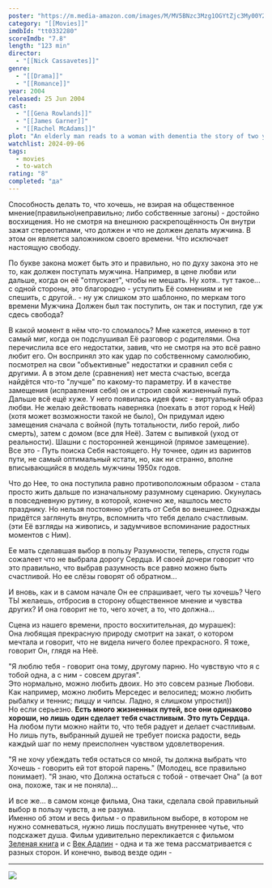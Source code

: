 ```yaml
---
poster: "https://m.media-amazon.com/images/M/MV5BNzc3Mzg1OGYtZjc3My00Y2NhLTgyOWUtYjRhMmI4OTkwNDg4XkEyXkFqcGdeQXVyMTU3NDU4MDg2._V1_SX300.jpg"
category: "[[Movies]]"
imdbId: "tt0332280"
scoreImdb: "7.8"
length: "123 min"
director: 
  - "[[Nick Cassavetes]]"
genre: 
  - "[[Drama]]"
  - "[[Romance]]"
year: 2004
released: 25 Jun 2004
cast: 
  - "[[Gena Rowlands]]"
  - "[[James Garner]]"
  - "[[Rachel McAdams]]"
plot: "An elderly man reads to a woman with dementia the story of two young lovers whose romance is threatened by the difference in their respective social classes."
watchlist: 2024-09-06
tags: 
  - movies
  - to-watch
rating: "8"
completed: "да"
---
```

Способность делать то, что хочешь, не взирая на общественное мнение(правильно\неправильно; либо собственные загоны) - достойно восхищения. Но не смотря на внешнюю раскрепощённость Он внутри зажат стереотипами, что должен и что не должен делать мужчина. В этом он является заложником своего времени. Что исключает настоящую свободу.

По букве закона может быть это и правильно, но по духу закона это не то, как должен поступать мужчина. Например, в цене любви
или дальше, когда он её "отпускает", чтобы не мешать. Ну хотя.. тут такое... с одной стороны, это благородно - уступить Её сомнениям и не спешить, с другой.. - ну уж слишком это шаблонно, по меркам того времени Мужчина Должен был так поступить, он так и поступил, где уж сдесь свобода?

В какой момент в нём что-то сломалось? Мне кажется, именно в тот самый миг, когда он подслушивал Её разговор с родителями. Она перечислила все его недостатки, завив, что не смотря на это всё равно любит его. Он воспринял это как удар по собственному самолюбию, посмотрел на свои "объективные" недостатки и сравнил себя с другими. А в этом деле (сравнения) нет места счастью, всегда найдётся что-то "лучше" по какому-то параметру. И в качестве замещения (исправления себя) он и строил свой жизненный путь.  
Дальше всё ещё хуже. У него появилась идея фикс - виртуальный образ любви. Не желаю действовать наверняка (поехать в этот город к Ней) (хотя может возможности такой не было), Он придумал идею замещения сначала с войной (путь тотальности, либо герой, либо смерть), затем с домом (все для Неё). Затем с выпивкой (уход от реальности). Шашни с посторонней женщиной (прямое замещение).  
Все это - Путь поиска Себя настоящего. Ну точнее, один из варинтов пути, не самый оптимальный кстати, но, как ни странно, вполне вписывающийся в модель мужчины 1950х годов.

Что до Нее, то она поступила равно противоположным образом - стала просто жить дальше по изначальному разумному сценарию. Окунулась в повседневную рутину, в которой, конечно же, нашлось место празднику. Но нельзя постоянно убегать от Себя во внешнее. Однажды придётся заглянуть внутрь, вспомнить что тебя делало счастливым. (эти Её взгляды на живопись, и задумчивое вспоминание радостных моментов с Ним).

Ее мать сделавшая выбор в пользу Разумности, теперь, спустя годы сожалеет что не выбрала дорогу Сердца. И своей дочери говорит что это правильно, что выбрав разумность все равно можно быть счастливой. Но ее слёзы говорят об обратном...

И вновь, как и в самом начале Он ее спрашивает, чего ты хочешь? Чего ТЫ желаешь, отбросив в сторону общественное мнение и чувства других? И она говорит не то, чего хочет, а то, что должна...

Сцена из нашего времени, просто восхитительная, до мурашек):  
Она любящая прекрасную природу смотрит на закат, о котором мечтала и говорит, что не видела ничего более прекрасного. Я тоже, говорит Он, глядя на Неё.

"Я люблю тебя - говорит она тому, другому парню. Но чувствую что я с тобой одна, а с ним - совсем другая".  
Это нормально, можно любить двоих. Но это совсем разные Любови. Как например, можно любить Мерседес и велосипед; можно любить рыбалку и теннис; пиццу и чипсы. Ладно, я слишком упростил))  
Но если серьезно. __Есть много жизненных путей, все они одинаково хороши, но лишь один сделает тебя счастливым. Это путь Сердца.__   
На любом пути можно найти то, что тебя радует и делает счастливым. Но лишь путь, выбранный душей не требует поиска радости, ведь каждый шаг по нему преисполнен чувством удовлетворения.

"Я не хочу убеждать тебя остаться со мной, ты должна выбрать что Хочешь - говорить ей тот второй парень." (Молодец, все правильно понимает).
"Я знаю, что Должна остаться с тобой - отвечает Она" (а вот она, похоже, так и не поняла)...

И все же... в самом конце фильма, Она таки, сделала свой правильный выбор в пользу чувств, а не разума.  
Именно об этом и весь фильм - о правильном выборе, в котором не нужно сомневаться, нужно лишь послушать внутреннее чутье, что подскажет душа. Фильм удивительно перекликается с фильмом [Зеленая книга](Кино/Зеленая%20книга.md) и с [Век Адалин](Кино/Век%20Адалин.md) - одна и та же тема рассматривается с разных сторон. И конечно, вывод везде один - 

---
![](https://m.media-amazon.com/images/M/MV5BNzc3Mzg1OGYtZjc3My00Y2NhLTgyOWUtYjRhMmI4OTkwNDg4XkEyXkFqcGdeQXVyMTU3NDU4MDg2._V1_SX300.jpg)